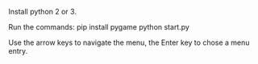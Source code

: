 Install python 2 or 3.

Run the commands:
pip install pygame
python start.py

Use the arrow keys to navigate the menu, the Enter key to chose a menu entry.
